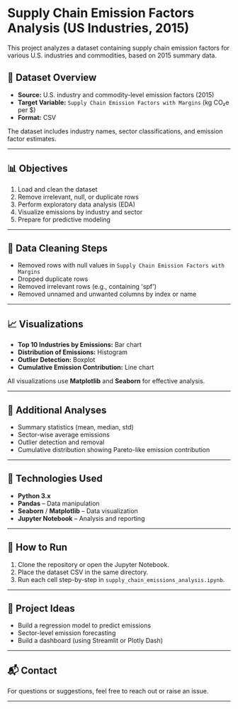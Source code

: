 # Supply Chain Emission Factors Analysis (US Industries, 2015)

This project analyzes a dataset containing supply chain emission factors for various U.S. industries and commodities, based on 2015 summary data.

## 📁 Dataset Overview

- **Source:** U.S. industry and commodity-level emission factors (2015)
- **Target Variable:** `Supply Chain Emission Factors with Margins` (kg CO₂e per $)
- **Format:** CSV

The dataset includes industry names, sector classifications, and emission factor estimates.

---

## 📊 Objectives

1. Load and clean the dataset
2. Remove irrelevant, null, or duplicate rows
3. Perform exploratory data analysis (EDA)
4. Visualize emissions by industry and sector
5. Prepare for predictive modeling

---

## 🧹 Data Cleaning Steps

- Removed rows with null values in `Supply Chain Emission Factors with Margins`
- Dropped duplicate rows
- Removed irrelevant rows (e.g., containing 'spf')
- Removed unnamed and unwanted columns by index or name

---

## 📈 Visualizations

- **Top 10 Industries by Emissions:** Bar chart
- **Distribution of Emissions:** Histogram
- **Outlier Detection:** Boxplot
- **Cumulative Emission Contribution:** Line chart

All visualizations use **Matplotlib** and **Seaborn** for effective analysis.

---

## 🔬 Additional Analyses

- Summary statistics (mean, median, std)
- Sector-wise average emissions
- Outlier detection and removal
- Cumulative distribution showing Pareto-like emission contribution

---

## 🔧 Technologies Used

- **Python 3.x**
- **Pandas** – Data manipulation
- **Seaborn** / **Matplotlib** – Data visualization
- **Jupyter Notebook** – Analysis and reporting

---

## 🚀 How to Run

1. Clone the repository or open the Jupyter Notebook.
2. Place the dataset CSV in the same directory.
3. Run each cell step-by-step in `supply_chain_emissions_analysis.ipynb`.

---

## 📌 Project Ideas

- Build a regression model to predict emissions
- Sector-level emission forecasting
- Build a dashboard (using Streamlit or Plotly Dash)

---

## 📬 Contact

For questions or suggestions, feel free to reach out or raise an issue.

---

